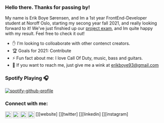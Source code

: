 ### Hello there. Thanks for passing by!




My name is Erik Boye Sørensen, and Im a 1st year FrontEnd-Developer student at Noroff Oslo, starting my secong year fall 2021, and really looking forward to it! We've just finshied up our [project exam](https://elated-curran-68d5fd.netlify.app/ "Erik Exam"), and Im quite happy with my result. Feel free to check it out!

- :raised_hand: I'm looking to colloaborate with other contenct creators.
- :trophy: Goals for 2021: Contribute
- ⚡ Fun fact about me: I love Call Of Duty, music, bass and guitars.</br>
- 💬 If you want to reach me, just give me a wink at erikboye93@gmail.com


### Spotify Playing 🎧

[![spotify-github-profile](https://spotify-github-profile.vercel.app/api/view?uid=erik_1337&cover_image=true&theme=natemoo-re)](https://github.com/kittinan/spotify-github-profile)


### Connect with me:

[<img align="left" alt="codeSTACKr.com" width="22px" src="https://elated-curran-68d5fd.netlify.app/" />][website]
[<img align="left" alt="codeSTACKr | Twitter" width="22px" src="https://twitter.com/BoyeRensen" />][twitter]
[<img align="left" alt="codeSTACKr | LinkedIn" width="22px" src="https://www.linkedin.com/in/erik-boye-s%C3%B8rensen-40300aa3/" />][linkedin]
[<img align="left" alt="codeSTACKr | Instagram" width="22px" src="https://www.instagram.com/erikboye/" />][instagram]